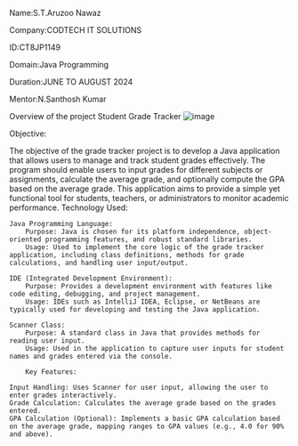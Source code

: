 Name:S.T.Aruzoo Nawaz

Company:CODTECH IT SOLUTIONS

ID:CT8JP1149

Domain:Java Programming

Duration:JUNE TO AUGUST 2024

Mentor:N.Santhosh Kumar

Overview of the project
Student Grade Tracker
![image](https://github.com/AruzooNawaz/CODTECH-Task-1/assets/174237961/4b13a278-21e3-4374-84d2-6c279b46f8cd)



Objective:

The objective of the grade tracker project is to develop a Java application that allows users to manage and track student grades effectively. The program should enable users to input grades for different subjects or assignments, calculate the average grade, and optionally compute the GPA based on the average grade. This application aims to provide a simple yet functional tool for students, teachers, or administrators to monitor academic performance.
Technology Used:

    Java Programming Language:
        Purpose: Java is chosen for its platform independence, object-oriented programming features, and robust standard libraries.
        Usage: Used to implement the core logic of the grade tracker application, including class definitions, methods for grade calculations, and handling user input/output.

    IDE (Integrated Development Environment):
        Purpose: Provides a development environment with features like code editing, debugging, and project management.
        Usage: IDEs such as IntelliJ IDEA, Eclipse, or NetBeans are typically used for developing and testing the Java application.

    Scanner Class:
        Purpose: A standard class in Java that provides methods for reading user input.
        Usage: Used in the application to capture user inputs for student names and grades entered via the console.
        
        Key Features:

    Input Handling: Uses Scanner for user input, allowing the user to enter grades interactively.
    Grade Calculation: Calculates the average grade based on the grades entered.
    GPA Calculation (Optional): Implements a basic GPA calculation based on the average grade, mapping ranges to GPA values (e.g., 4.0 for 90% and above).
